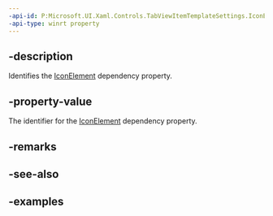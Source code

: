 ```yaml
---
-api-id: P:Microsoft.UI.Xaml.Controls.TabViewItemTemplateSettings.IconElementProperty
-api-type: winrt property
---
```


## -description

Identifies the [IconElement](tabviewitemtemplatesettings_iconelement.md) dependency property.

## -property-value

The identifier for the [IconElement](tabviewitemtemplatesettings_iconelement.md) dependency property.

## -remarks

## -see-also

## -examples

